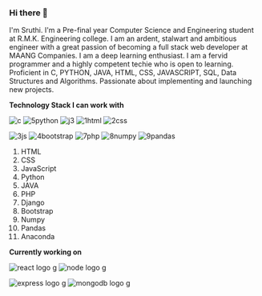 ### Hi there 👋

I'm Sruthi. I'm a Pre-final year Computer Science and Engineering student at R.M.K. Engineering college. I am an ardent, stalwart and ambitious engineer with a great passion of becoming a full stack web developer at MAANG Companies. I am a deep learning enthusiast. I am a fervid programmer and a highly competent techie who is open to learning. Proficient in C, PYTHON, JAVA, HTML, CSS, JAVASCRIPT, SQL, Data Structures and Algorithms. Passionate about implementing and launching new projects. 

**Technology Stack I can work with**

![c](https://github.com/2149-SRUTHI-S/2149-SRUTHI-S/assets/129876043/7536fc6f-1190-4033-a0ed-1c569d49bee7)  ![5python](https://github.com/2149-SRUTHI-S/2149-SRUTHI-S/assets/129876043/4bc6118f-2375-4c29-8e4b-a26b5f05365e)  ![j3](https://github.com/2149-SRUTHI-S/2149-SRUTHI-S/assets/129876043/9e084f7b-c203-4ab2-b0a3-a3ce995424e4)   ![1html](https://github.com/2149-SRUTHI-S/2149-SRUTHI-S/assets/129876043/47332381-5cd4-4600-8218-8d8c1ac55cd5)  ![2css](https://github.com/2149-SRUTHI-S/2149-SRUTHI-S/assets/129876043/3a533c58-ed63-4761-995b-a4c659ab219f) 

 ![3js](https://github.com/2149-SRUTHI-S/2149-SRUTHI-S/assets/129876043/e3fea7dc-3946-4d0f-84f9-9030e3fbcfd8)  ![4bootstrap](https://github.com/2149-SRUTHI-S/2149-SRUTHI-S/assets/129876043/e9cca475-803a-4756-b1bf-3a2d68862be4)  ![7php](https://github.com/2149-SRUTHI-S/2149-SRUTHI-S/assets/129876043/ff2bedcd-9710-4d36-8890-af9841bd86c5)  ![8numpy](https://github.com/2149-SRUTHI-S/2149-SRUTHI-S/assets/129876043/93195775-64e4-41f3-819d-28e9325482a8)  ![9pandas](https://github.com/2149-SRUTHI-S/2149-SRUTHI-S/assets/129876043/f82ecdb8-806c-4576-8ac2-3d417695297b)  











1. HTML
2. CSS
3. JavaScript
4. Python
5. JAVA
6. PHP
7. Django
8. Bootstrap
9. Numpy
10. Pandas
11. Anaconda

**Currently working on**

![react logo g](https://github.com/2149-SRUTHI-S/2149-SRUTHI-S/assets/129876043/460b21e4-ecbf-4deb-b1a5-8969a103259c)  ![node logo g](https://github.com/2149-SRUTHI-S/2149-SRUTHI-S/assets/129876043/351013d4-2f2a-4799-8529-465f3e0e1183) 

![express logo g](https://github.com/2149-SRUTHI-S/2149-SRUTHI-S/assets/129876043/d9fe9bac-6ad5-4147-b25c-ab2259923242)  ![mongodb logo g](https://github.com/2149-SRUTHI-S/2149-SRUTHI-S/assets/129876043/94c4e15b-4bdf-4297-8017-ae7677605ff6)











<!--
**2149-SRUTHI-S/2149-SRUTHI-S** is a ✨ _special_ ✨ repository because its `README.md` (this file) appears on your GitHub profile.

-->
